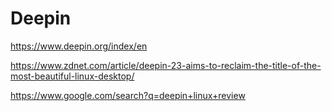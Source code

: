 # Deepin
https://www.deepin.org/index/en


https://www.zdnet.com/article/deepin-23-aims-to-reclaim-the-title-of-the-most-beautiful-linux-desktop/

https://www.google.com/search?q=deepin+linux+review
